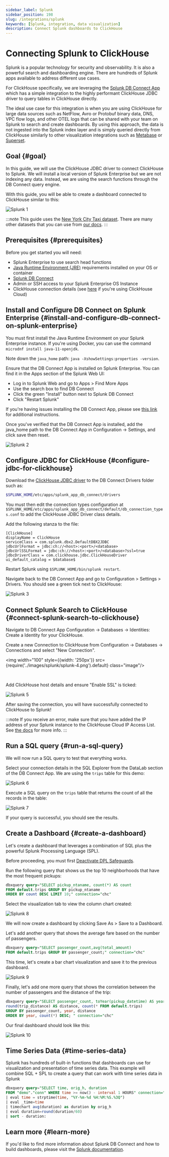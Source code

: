 ```yaml
---
sidebar_label: Splunk
sidebar_position: 198
slug: /integrations/splunk
keywords: [Splunk, integration, data visualization]
description: Connect Splunk dashboards to ClickHouse
---
```


# Connecting Splunk to ClickHouse

Splunk is a popular technology for security and observability. It is also a powerful search and dashboarding engine. There are hundreds of Splunk apps available to address different use cases.

For ClickHouse specifically, we are leveraging the [Splunk DB Connect App](https://splunkbase.splunk.com/app/2686) which has a simple integration to the highly performant ClickHouse JDBC driver to query tables in ClickHouse directly.

The ideal use case for this integration is when you are using ClickHouse for large data sources such as NetFlow, Avro or Protobuf binary data, DNS, VPC flow logs, and other OTEL logs that can be shared with your team on Splunk to search and create dashboards. By using this approach, the data is not ingested into the Splunk index layer and is simply queried directly from ClickHouse similarly to other visualization integrations such as [Metabase](https://www.metabase.com/) or [Superset](https://superset.apache.org/).


## Goal​ {#goal}

In this guide, we will use the ClickHouse JDBC driver to connect ClickHouse to Splunk. We will install a local version of Splunk Enterprise but we are not indexing any data. Instead, we are using the search functions through the DB Connect query engine.

With this guide, you will be able to create a dashboard connected to ClickHouse similar to this:

![Splunk 1](../images/splunk/splunk-1.png)

:::note
This guide uses the [New York City Taxi dataset](/getting-started/example-datasets/nyc-taxi). There are many other datasets that you can use from [our docs](http://localhost:3000/docs/getting-started/example-datasets).
:::

## Prerequisites {#prerequisites}

Before you get started you will need:
- Splunk Enterprise to use search head functions
- [Java Runtime Environment (JRE)](https://docs.splunk.com/Documentation/DBX/3.16.0/DeployDBX/Prerequisites) requirements installed on your OS or container
- [Splunk DB Connect](https://splunkbase.splunk.com/app/2686)
- Admin or SSH access to your Splunk Enterprise OS Instance
- ClickHouse connection details (see [here](/integrations/metabase#1-gather-your-connection-details) if you're using ClickHouse Cloud)

## Install and Configure DB Connect on Splunk Enterprise {#install-and-configure-db-connect-on-splunk-enterprise}

You must first install the Java Runtime Environment on your Splunk Enterprise instance. If you're using Docker, you can use the command `microdnf install java-11-openjdk`.

Note down the `java_home` path: `java -XshowSettings:properties -version`.

Ensure that the DB Connect App is installed on Splunk Enterprise. You can find it in the Apps section of the Splunk Web UI:
- Log in to Splunk Web and go to Apps > Find More Apps
- Use the search box to find DB Connect
- Click the green "Install" button next to Splunk DB Connect
- Click "Restart Splunk"

If you're having issues installing the DB Connect App, please see [this link](https://splunkbase.splunk.com/app/2686) for additional instructions.

Once you've verified that the DB Connect App is installed, add the java_home path  to the DB Connect App in Configuration -> Settings, and click save then reset.

![Splunk 2](../images/splunk/splunk-2.png)

## Configure JDBC for ClickHouse {#configure-jdbc-for-clickhouse}

Download the [ClickHouse JDBC driver](https://github.com/ClickHouse/clickhouse-java) to the DB Connect Drivers folder such as:

```bash
$SPLUNK_HOME/etc/apps/splunk_app_db_connect/drivers
```

You must then edit the connection types configuration at `$SPLUNK_HOME/etc/apps/splunk_app_db_connect/default/db_connection_types.conf` to add the ClickHouse JDBC Driver class details.

Add the following stanza to the file:

```text
[ClickHouse]
displayName = ClickHouse
serviceClass = com.splunk.dbx2.DefaultDBX2JDBC
jdbcUrlFormat = jdbc:ch://<host>:<port>/<database>
jdbcUrlSSLFormat = jdbc:ch://<host>:<port>/<database>?ssl=true
jdbcDriverClass = com.clickhouse.jdbc.ClickHouseDriver
ui_default_catalog = $database$
```

Restart Splunk using `$SPLUNK_HOME/bin/splunk restart`.

Navigate back to the DB Connect App and go to Configuration > Settings > Drivers. You should see a green tick next to ClickHouse:

![Splunk 3](../images/splunk/splunk-3.png)

## Connect Splunk Search to ClickHouse {#connect-splunk-search-to-clickhouse}

Navigate to DB Connect App Configuration -> Databases -> Identities: Create a Identity for your ClickHouse.

Create a new Connection to ClickHouse from Configuration -> Databases -> Connections and select "New Connection".

<img width="100" style={{width: '250px'}} src={require('../images/splunk/splunk-4.png').default} class="image"/>

<br />

Add ClickHouse host details and ensure "Enable SSL" is ticked:

![Splunk 5](../images/splunk/splunk-5.png)

After saving the connection, you will have successfully connected to ClickHouse to Splunk!

:::note
If you receive an error, make sure that you have added the IP address of your Splunk instance to the ClickHouse Cloud IP Access List. See [the docs](/cloud/security/setting-ip-filters) for more info.
:::

## Run a SQL query {#run-a-sql-query}

We will now run a SQL query to test that everything works.

Select your connection details in the SQL Explorer from the DataLab section of the DB Connect App. We are using the  `trips` table for this demo:

![Splunk 6](../images/splunk/splunk-6.png)

Execute a SQL query on the `trips` table that returns the count of all the records in the table:

![Splunk 7](../images/splunk/splunk-7.png)

If your query is successful, you should see the results.

## Create a Dashboard {#create-a-dashboard}

Let's create a dashboard that leverages a combination of SQL plus the powerful Splunk Processing Language (SPL).

Before proceeding, you must first [Deactivate DPL Safeguards](https://docs.splunk.com/Documentation/Splunk/9.2.1/Security/SPLsafeguards?ref=hk#Deactivate_SPL_safeguards).

Run the following query that shows us the top 10 neighborhoods that have the most frequent pickups:

```sql
dbxquery query="SELECT pickup_ntaname, count(*) AS count
FROM default.trips GROUP BY pickup_ntaname
ORDER BY count DESC LIMIT 10;" connection="chc"
```

Select the visualization tab to view the column chart created:

![Splunk 8](../images/splunk/splunk-8.png)

We will now create a dashboard by clicking Save As > Save to a Dashboard.

Let's add another query that shows the average fare based on the number of passengers.


```sql
dbxquery query="SELECT passenger_count,avg(total_amount) 
FROM default.trips GROUP BY passenger_count;" connection="chc"
```

This time, let's create a bar chart visualization and save it to the previous dashboard.

![Splunk 9](../images/splunk/splunk-9.png)

Finally, let's add one more query that shows the correlation between the number of passengers and the distance of the trip: 


```sql
dbxquery query="SELECT passenger_count, toYear(pickup_datetime) AS year,
round(trip_distance) AS distance, count(* FROM default.trips)
GROUP BY passenger_count, year, distance
ORDER BY year, count(*) DESC; " connection="chc"
```

Our final dashboard should look like this:

![Splunk 10](../images/splunk/splunk-10.png)

## Time Series Data {#time-series-data}

Splunk has hundreds of built-in functions that dashboards can use for visualization and presentation of time series data. This example will combine SQL + SPL to create a query that can work with time series data in Splunk

```sql
dbxquery query="SELECT time, orig_h, duration 
FROM "demo"."conn" WHERE time >= now() - interval 1 HOURS" connection="chc"
| eval time = strptime(time, "%Y-%m-%d %H:%M:%S.%3Q")
| eval _time=time
| timechart avg(duration) as duration by orig_h
| eval duration=round(duration/60)
| sort - duration:
```

## Learn more {#learn-more}

If you'd like to find more information about Splunk DB Connect and how to build dashboards, please visit the [Splunk documentation](https://docs.splunk.com/Documentation).
